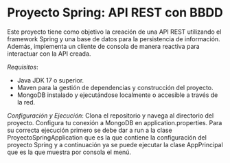 # Proyecto Spring: API REST con BBDD #
Este proyecto tiene como objetivo la creación de una API REST utilizando el framework Spring y una base de datos para la persistencia de información. Además, implementa un cliente de consola de manera reactiva para interactuar con la API creada.

*Requisitos*: 
- Java JDK 17 o superior. 
- Maven para la gestión de dependencias y construcción del proyecto.
- MongoDB instalado y ejecutándose localmente o accesible a través de la red.

*Configuración y Ejecución*: Clona el repositorio y navega al directorio del proyecto. Configura tu conexión a MongoDB en application.properties.
Para su correcta ejecución primero se debe dar a run a la clase ProyectoSpringApplication que es la que contiene la configuración del proyecto Spring y a continuación ya se puede ejecutar la clase AppPrincipal que es la que muestra por consola el menú.
